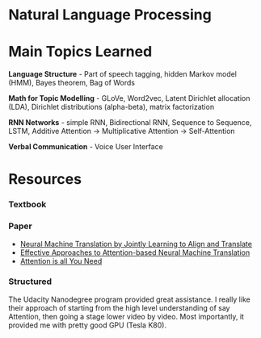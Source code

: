 # Natural Language Processing

# Main Topics Learned

**Language Structure** - Part of speech tagging, hidden Markov model (HMM), Bayes theorem, Bag of Words

**Math for Topic Modelling** - GLoVe, Word2vec, Latent Dirichlet allocation (LDA), Dirichlet distributions (alpha-beta), matrix factorization

**RNN Networks** - simple RNN, Bidirectional RNN, Sequence to Sequence, LSTM, Additive Attention -> Multiplicative Attention -> Self-Attention

**Verbal Communication** - Voice User Interface

# Resources

### Textbook



### Paper

- [Neural Machine Translation by Jointly Learning to Align and Translate](https://arxiv.org/abs/1409.0473)
- [Effective Approaches to Attention-based Neural Machine Translation](https://arxiv.org/abs/1508.04025)
- [Attention is all You Need](https://arxiv.org/abs/1706.03762)


### Structured

The Udacity Nanodegree program provided great assistance. I really like their approach of starting from the high level understanding of say Attention, then going a stage lower video by video. Most importantly, it provided me with pretty good GPU (Tesla K80).